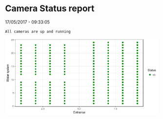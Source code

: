 Camera Status report
================
17/05/2017 - 09:33:05

    All cameras are up and running

![](camreport_files/figure-markdown_github/unnamed-chunk-2-1.png)
